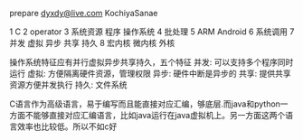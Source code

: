prepare
	dyxdy@live.com KochiyaSanae

1 C
2 operator
3 系统资源 程序 操作系统
4 批处理
5 ARM Android
6 系统调用
7 并发 虚拟 异步 共享 持久
8 宏内核 微内核 外核

操作系统特征应有并行虚拟异步共享持久，五个特征
并发: 可以支持多个程序同时运行
虚拟: 方便隔离硬件资源，管理权限
异步: 硬件中断是异步的
共享: 提供共享资源方便并发执行
持久: 文件系统

C语言作为高级语言，易于编写而且能直接对应汇编，够底层.而java和python一方面不能够直接对应汇编语言，比如java运行在java虚拟机上。另一方面这两个语言效率也比较低。所以不如c好

